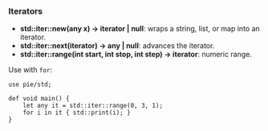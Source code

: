 ### Iterators

- **std::iter::new(any x) -> iterator | null**: wraps a string, list, or map into an iterator.
- **std::iter::next(iterator) -> any | null**: advances the iterator.
- **std::iter::range(int start, int stop, int step) -> iterator**: numeric range.

Use with `for`:

```pie
use pie/std;

def void main() {
    let any it = std::iter::range(0, 3, 1);
    for i in it { std::print(i); }
}
```
